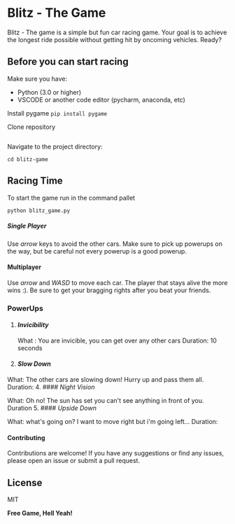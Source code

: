 # Blitz - The Game

Blitz - The game is a simple but fun car racing game. Your goal is to achieve the longest ride possible without getting hit by oncoming vehicles. 
Ready?

## Before you can start racing
Make sure you have:
- Python (3.0 or higher)
- VSCODE or another code editor (pycharm, anaconda, etc)

Install pygame
```pip install pygame ```


Clone repository
```

```
Navigate to the project directory:

```
cd blitz-game
```
## Racing Time 
To start the game run in the command pallet

```
python blitz_game.py
```

##### Single Player
Use _arrow_ keys to avoid the other cars.
Make sure to pick up powerups on the way, but be careful not every powerup is a good powerup.

#### Multiplayer
Use _arrow_ and _WASD_ to move each car. 
The player that stays alive the more wins :). 
Be sure to get your bragging rights after you beat your friends.

### PowerUps

1. #### _Invicibility_

   What :  You are invicible, you can get over any other cars
   Duration: 10 seconds
3. #### _Slow Down_

  What: The other cars are slowing down! Hurry up and pass them all.
  Duration: 
4. #### _Night Vision_

   What: Oh no! The sun has set you can't see anything in front of you.
   Duration
5. #### _Upside Down_

   What: what's going on? I want to move right but i'm going left...
   Duration:


#### Contributing
Contributions are welcome! If you have any suggestions or find any issues, please open an issue or submit a pull request.


## License

MIT

**Free Game, Hell Yeah!**
 

